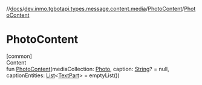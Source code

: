 //[docs](../../../index.md)/[dev.inmo.tgbotapi.types.message.content.media](../index.md)/[PhotoContent](index.md)/[PhotoContent](-photo-content.md)



# PhotoContent  
[common]  
Content  
fun [PhotoContent](-photo-content.md)(mediaCollection: [Photo](../../dev.inmo.tgbotapi.types.files/index.md#%5Bdev.inmo.tgbotapi.types.files%2FPhoto%2F%2F%2FPointingToDeclaration%2F%5D%2FClasslikes%2F625018081), caption: [String](https://kotlinlang.org/api/latest/jvm/stdlib/kotlin/-string/index.html)? = null, captionEntities: [List](https://kotlinlang.org/api/latest/jvm/stdlib/kotlin.collections/-list/index.html)<[TextPart](../../dev.inmo.tgbotapi.CommonAbstracts/-text-part/index.md)> = emptyList())  



